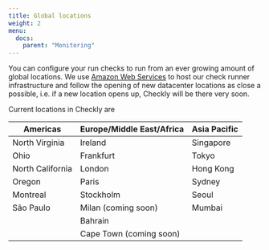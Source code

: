 ```yaml
---
title: Global locations
weight: 2
menu:
  docs:
    parent: "Monitoring"
---
```

You can configure your run checks to run from an ever growing amount of global locations. We use [Amazon Web Services](https://aws.amazon.com)
to host our check runner infrastructure and follow the opening of new datacenter locations as close a possible, i.e. if 
a new location opens up, Checkly will be there very soon.

Current locations in Checkly are

| Americas         | Europe/Middle East/Africa | Asia Pacific |
|------------------|---------------------------|--------------|
| North Virginia   | Ireland                   | Singapore    |
| Ohio             | Frankfurt                 | Tokyo        |
| North California | London                    | Hong Kong    |
| Oregon           | Paris                     | Sydney       |
| Montreal         | Stockholm                 | Seoul        |
| São Paulo        | Milan (coming soon)       | Mumbai       |
|                  | Bahrain                   |              |
|                  | Cape Town (coming soon)   |              |

